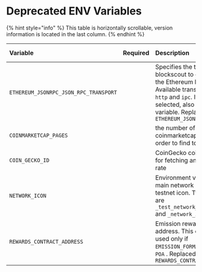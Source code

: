 # Deprecated ENV Variables

{% hint style="info" %}
This table is horizontally scrollable, version information is located in the last column.
{% endhint %}

| Variable | Required | Description | Default | Version | Need recompile | Deprecated in Version |
| :--- | :--- | :--- | :--- | :--- | :--- | :--- |
| `ETHEREUM_JSONRPC_JSON_RPC_TRANSPORT` |  | Specifies the transport for blockscout to connect to the Ethereum Node. Available transports are `http` and `ipc`. If `ipc` is selected, also set `IPC_PATH` variable. Replaced with `ETHEREUM_JSONRPC_TRANSPORT` | `http` | v2.1.1+ |  | v3.1.0 |
| `COINMARKETCAP_PAGES` |  | the number of pages on coinmarketcap to list in order to find token's price | 10 | v1.3.10+ |  | v2.0.4 |
| `COIN_GECKO_ID` |  | CoinGecko coin id required for fetching an exchange rate | poa-network | v2.0.4+ |  | v2.1.0+ |
| `NETWORK_ICON` |  | Environment variable for the main network icon or testnet icon. Two options are `_test_network_icon.html` and `_network_icon.html` | \_network\_icon.html | All |  | v2.0.0+ |
| `REWARDS_CONTRACT_ADDRESS` |  | Emission rewards contract address. This env var is used only if `EMISSION_FORMAT` is set to `POA` . Replaced with `REWARDS_CONTRACT` | `0xeca443e8e1ab29971a45a9c57a6a9875701698a5` | v2.0.4+ |  | v3.1.0 |




